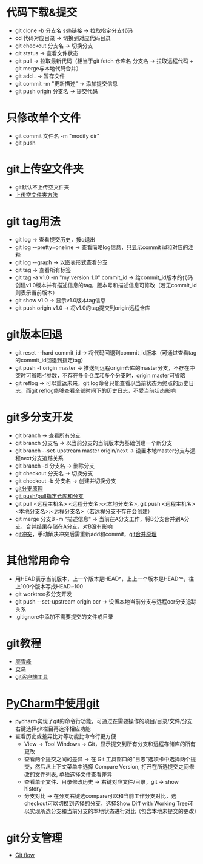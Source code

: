 # 代码下载&提交
* git clone -b 分支名 ssh链接 -> 拉取指定分支代码
* cd 代码对应目录 -> 切换到对应代码目录
* git checkout 分支名 -> 切换分支
* git status -> 查看文件状态
* git pull -> 拉取最新代码（相当于git fetch 仓库名 分支名 -> 拉取远程代码 + git merge与本地代码合并）
* git add . -> 暂存文件
* git commit -m "更新描述" -> 添加提交信息
* git push origin 分支名 -> 提交代码
# 只修改单个文件
* git commit 文件名 -m "modify dir"
* git push
# git上传空文件夹
* git默认不上传空文件夹
* [上传空文件夹方法](https://blog.csdn.net/itnerd/article/details/114285391)
# git tag用法
* git log -> 查看提交历史，按q退出
* git log --pretty=oneline -> 查看简略log信息，只显示commit id和对应的注释
* git log --graph -> 以图表形式查看分支
* git tag -> 查看所有标签
* git tag -a v1.0 -m "my version 1.0" commit_id -> 给commit_id版本的代码创建v1.0版本并有描述信息的tag，版本号和描述信息可修改（若无commit_id则表示当前版本）
* git show v1.0 -> 显示v1.0版本tag信息
* git push origin v1.0 -> 将v1.0的tag提交到origin远程仓库
# git版本回退
* git reset --hard commit_id -> 将代码回退到commit_id版本（可通过查看tag的commit_id回退到指定tag）
* git push -f origin master -> 推送到远程origin仓库的master分支，不存在冲突时可省略-f参数，不存在多个仓库和多个分支时，origin master可省略
* git reflog -> 可以重返未来，git log命令只能查看以当前状态为终点的历史日志，而git reflog能够查看全部时间下的历史日志，不受当前状态影响
# git多分支开发
* git branch -> 查看所有分支
* git branch 分支名 -> 以当前分支的当前版本为基础创建一个新分支
* git branch --set-upstream master origin/next -> 设置本地master分支与远程next分支追踪关系
* git branch -d 分支名 -> 删除分支
* git checkout 分支名 -> 切换分支
* git checkout -b 分支名 -> 创建并切换分支
* [git分支原理](https://git-scm.com/book/zh/v2/Git-%E5%88%86%E6%94%AF-%E5%88%86%E6%94%AF%E7%AE%80%E4%BB%8B#ch03-git-branching)
* [git push/pull指定仓库和分支](https://www.cnblogs.com/stephen-init/p/3833054.html)
* git pull <远程主机名> <远程分支名>:<本地分支名>, git push <远程主机名> <本地分支名>:<远程分支名>（若远程分支不存在会创建）
* git merge 分支B -m "描述信息" -> 当前在A分支工作，将B分支合并到A分支，合并结果存储在A分支，对B没有影响
* [git冲突](https://juejin.cn/post/7004643157279244325)，手动解决冲突后需重新add和commit，[git合并原理](https://zhuanlan.zhihu.com/p/149287658)
# 其他常用命令
* 用HEAD表示当前版本，上一个版本是HEAD^，上上一个版本是HEAD^^，往上100个版本写成HEAD~100
* git worktree多分支开发
* git push --set-upstream origin ocr -> 设置本地当前分支与远程ocr分支追踪关系
* .gitignore中添加不需要提交的文件或目录
# git教程
* [廖雪峰](https://www.liaoxuefeng.com/wiki/896043488029600/900004111093344)
* [菜鸟](https://www.runoob.com/git/git-branch.html)
* [git客户端工具](https://blog.csdn.net/wangmx1993328/article/details/82875941)
# [PyCharm中使用git](https://www.imooc.com/wiki/pycharmlesson/git1.html)
* pycharm实现了git的命令行功能，可通过在需要操作的项目/目录/文件/分支右键选择git栏目再选择相应功能
* 查看历史或差异比对等功能比命令行更方便
  * View -> Tool Windows -> Git，显示提交到所有分支和远程存储库的所有更改
  * 查看两个提交之间的差异 -> 在 Git 工具窗口的"日志"选项卡中选择两个提交，然后从上下文菜单中选择 Compare Version, 打开在所选提交之间修改的文件列表, 单独选择文件查看差异
  * 查看单个文件、目录修改历史 -> 右键对应文件/目录，git -> show history
  * 分支对比 -> 在分支右键选compare可以和当前工作分支对比，选checkout可以切换到选择的分支，选择Show Diff with Working Tree可以实现所选分支和当前分支的本地状态进行对比（包含本地未提交的更改）
# git分支管理
* [Git flow](https://blog.csdn.net/renxingzhadan/article/details/125602045)
